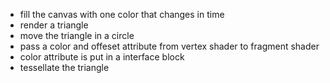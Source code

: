 * fill the canvas with one color that changes in time
* render a triangle
* move the triangle in a circle
* pass a color and offeset attribute from vertex shader to fragment shader
* color attribute is put in a interface block
* tessellate the triangle